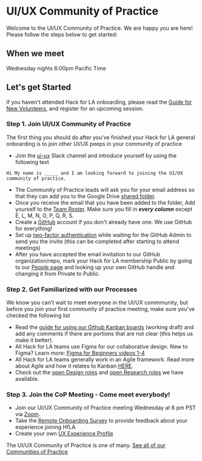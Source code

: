 # UI/UX Community of Practice 

Welcome to the UI/UX Community of Practice. We are happy you are here! Please follow the steps below to get started:

## When we meet
Wednesday nights 6:00pm Pacific Time

## Let's get Started
If you haven't attended Hack for LA onboarding, please read the [Guide for New Volunteers](https://www.hackforla.org/getting-started), and register for an upcoming session.  

### Step 1. Join UI/UX Community of Practice
The first thing you should do after you've finished your Hack for LA general onboarding is to join other UI/UX peeps in your community of practice   
- Join the [ui-ux](https://hackforla.slack.com/archives/C017ESHSMNG) Slack channel and introduce yourself by using the following text
``` 
Hi My name is _____ and I am looking forward to joining the UI/UX community of practice.
```
- The Community of Practice leads will ask you for your email address so that they can add you to the Google Drive [shared folder](https://drive.google.com/drive/u/0/folders/1os-4KyGnL0SXIeyfoDICOEpG5CO_1MaV).
- Once you receive the email that you have been added to the folder, Add yourself to the [Team Roster](https://docs.google.com/spreadsheets/d/1tdfmQntbXnb2qK7qAWCAtzFi94ZTL8YTDkIwyuLm2_w/edit). Make sure you fill in ***every column*** except E, L, M, N, O, P, Q, R, S. 
- Create a [GitHub](https://github.com/) account if you don't already have one. We use GitHub for everything!  
- Set up [two-factor authentication](https://www.hackforla.org/guide-pages/2FA.html) while waiting for the GitHub Admin to send you the invite (this can be completed after starting to attend meetings)
- After you have accepted the email invitation to our GitHub organization/repo, mark your Hack for LA membership Public by going to our [People page](https://github.com/orgs/hackforla/people) and looking up your own GitHub handle and changing it from Private to Public.

### Step 2. Get Familiarized with our Processes
We know you can't wait to meet everyone in the UI/UX commmunity, but before you join your first community of practice meeting, make sure you've checked the following list
- Read the [guide for using our Github Kanban boards](https://docs.google.com/document/d/11Fe7mNdmPBP5bD_yLJ1C0_I1TmoK47AuHHrdhdDyWCs/edit#heading=h.nl3p4nf4eqb4) (working draft) and add any comments if there are portions that are not clear (this helps us make it better).
- All Hack for LA teams use Figma for our collaborative design. New to Figma? Learn more: [Figma for Beginners videos 1-4](https://www.youtube.com/watch?v=dXQ7IHkTiMM&ab_channel=Figma)  
- All Hack for LA teams generally work in an Agile framework. Read more about Agile and how it relates to Kanban [HERE](https://www.atlassian.com/agile).
- Check out the [open Design roles](https://github.com/hackforla/UI-UX/projects/3) and [open Research roles](https://github.com/hackforla/UI-UX/projects/2) we have available.

### Step 3. Join the CoP Meeting - Come meet everybody! 
- Join our UI/UX Community of Practice meeting Wednesday at 6 pm PST via [Zoom](https://us02web.zoom.us/j/83289900921?pwd=dTc3c0ZPWm9RNFFHLzJoaXptY0dnQT09).
- Take the [Remote Onboarding Survey](https://docs.google.com/forms/d/e/1FAIpQLScXnJSyCXgO_RCAuCyOkG4sqGILpAepTlJ0HOaK4H_ccEVmNw/viewform) to provide feedback about your experience joining HfLA
- Create your own [UX Experience Profile](https://github.com/hackforla/UI-UX/projects/5)

The UI/UX Community of Practice is one of many.  [See all of our Communities of Practice](https://github.com/hackforla/communities-of-practice/blob/main/README.md)



